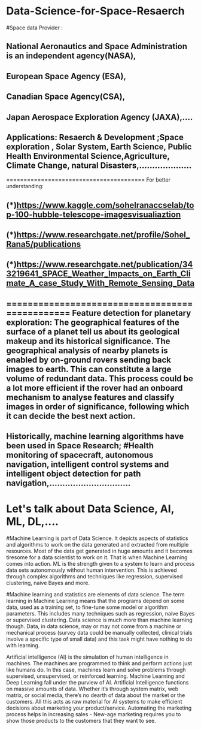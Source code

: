 # Data-Science-for-Space-Resaerch

#Space data Provider :

National Aeronautics and Space Administration is an independent agency(NASA),
-------------------
European Space Agency (ESA),
----------------------------
Canadian Space Agency(CSA), 
--------------------------
Japan Aerospace Exploration Agency (JAXA),....
---------------------------------------------------------------------------------------
Applications: Resaerch & Development ;Space exploration , Solar System, Earth Science, Public Health Environmental Science,Agriculture, Climate Change, natural Disasters,....................
-----------------------------------------------------------------------------------------------------------------------------------------------------
========================================
For better understanding:

(*)https://www.kaggle.com/sohelranaccselab/top-100-hubble-telescope-imagesvisualiaztion
----------
(*)https://www.researchgate.net/profile/Sohel_Rana5/publications
---------------
(*)https://www.researchgate.net/publication/343219641_SPACE_Weather_Impacts_on_Earth_Climate_A_case_Study_With_Remote_Sensing_Data
--------------------------------------------------------------------------------------------
===============================================
Feature detection for planetary exploration:
The geographical features of the surface of a planet tell us about its geological makeup and its historical significance. The geographical analysis of nearby planets is enabled by on-ground rovers sending back images to earth. This can constitute a large volume of redundant data. This process could be a lot more efficient if the rover had an onboard mechanism to analyse features and classify images in order of significance, following which it can decide the best next action.
------------------------

Historically, machine learning algorithms have been used in Space Research;
#Health monitoring of spacecraft, autonomous navigation, intelligent control systems and intelligent object detection for path navigation,...............................
------------------------------------------------------------

Let's talk about Data Science, AI, ML, DL,....
===============================================
#Machine Learning is part of Data Science. It depicts aspects of statistics and algorithms to work on the data generated and extracted from multiple resources. Most of the data get generated in huge amounts and it becomes tiresome for a data scientist to work on it. That is when Machine Learning comes into action. ML is the strength given to a system to learn and process data sets autonomously without human intervention. This is achieved through complex algorithms and techniques like regression, supervised clustering, naive Bayes and more.

#Machine learning and statistics are elements of data science. The term learning in Machine Learning means that the programs depend on some data, used as a training set, to fine-tune some model or algorithm parameters. This includes many techniques such as regression, naive Bayes or supervised clustering. Data science is much more than machine learning though. Data, in data science, may or may not come from a machine or mechanical process (survey data could be manually collected, clinical trials involve a specific type of small data) and this task might have nothing to do with learning.

Artificial intelligence (AI) is the simulation of human intelligence in machines. The machines are programmed to think and perform actions just like humans do. In this case, machines learn and solve problems through supervised, unsupervised, or reinforced learning. Machine Learning and Deep Learning fall under the purview of AI. Artificial Intelligence functions on massive amounts of data. Whether it’s through system matrix, web matrix, or social media, there’s no dearth of data about the market or the customers. All this acts as raw material for AI systems to make efficient decisions about marketing your product/service. Automating the marketing process helps in increasing sales - New-age marketing requires you to show those products to the customers that they want to see.

